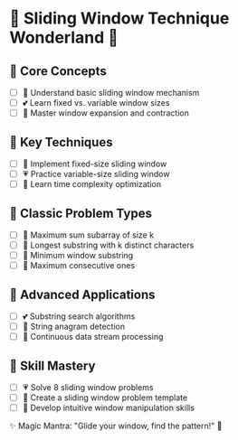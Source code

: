 # 💖 Sliding Window Technique Wonderland 🌈

## 🍭 Core Concepts
- [ ] 🌸 Understand basic sliding window mechanism
- [ ] 💕 Learn fixed vs. variable window sizes
- [ ] 🦄 Master window expansion and contraction

## 🎀 Key Techniques
- [ ] 🍦 Implement fixed-size sliding window
- [ ] 💗 Practice variable-size sliding window
- [ ] 🌷 Learn time complexity optimization

## 🍬 Classic Problem Types
- [ ] 💖 Maximum sum subarray of size k
- [ ] 🌈 Longest substring with k distinct characters
- [ ] 🍭 Minimum window substring
- [ ] 🦄 Maximum consecutive ones

## 🌺 Advanced Applications
- [ ] 💕 Substring search algorithms
- [ ] 🍧 String anagram detection
- [ ] 🌸 Continuous data stream processing

## 🎨 Skill Mastery
- [ ] 💗 Solve 8 sliding window problems
- [ ] 🦄 Create a sliding window problem template
- [ ] 🍬 Develop intuitive window manipulation skills

✨ Magic Mantra: "Glide your window, find the pattern!" 🌈